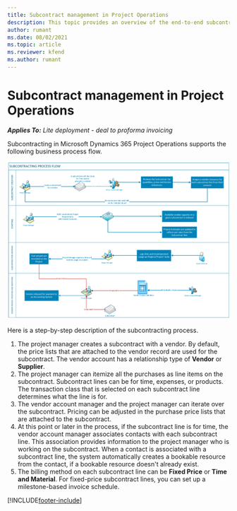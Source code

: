 ```yaml
---
title: Subcontract management in Project Operations
description: This topic provides an overview of the end-to-end subcontract management process in Microsoft Dynamics 365 Project Operations.
author: rumant
ms.date: 08/02/2021
ms.topic: article
ms.reviewer: kfend 
ms.author: rumant
---
```


# Subcontract management in Project Operations

_**Applies To:** Lite deployment - deal to proforma invoicing_

Subcontracting in Microsoft Dynamics 365 Project Operations supports the following business process flow.

![Subcontracting process flow](../media/SubcontractingProcessFlow.png)

Here is a step-by-step description of the subcontracting process.

1. The project manager creates a subcontract with a vendor. By default, the price lists that are attached to the vendor record are used for the subcontract. The vendor account has a relationship type of **Vendor** or **Supplier**.
2. The project manager can itemize all the purchases as line items on the subcontract. Subcontract lines can be for time, expenses, or products. The transaction class that is selected on each subcontract line determines what the line is for.
3. The vendor account manager and the project manager can iterate over the subcontract. Pricing can be adjusted in the purchase price lists that are attached to the subcontract.
4. At this point or later in the process, if the subcontract line is for time, the vendor account manager associates contacts with each subcontract line. This association provides information to the project manager who is working on the subcontract. When a contact is associated with a subcontract line, the system automatically creates a bookable resource from the contact, if a bookable resource doesn't already exist.
5. The billing method on each subcontract line can be **Fixed Price** or **Time and Material**. For fixed-price subcontract lines, you can set up a milestone-based invoice schedule.

[!INCLUDE[footer-include](../../includes/footer-banner.md)]

